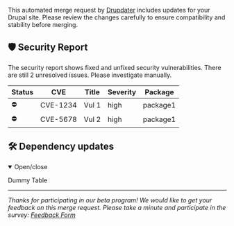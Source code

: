 This automated merge request by [Drupdater](https://github.com/drupdater/drupdater) includes updates for your Drupal site. Please review the changes carefully to ensure compatibility and stability before merging.

## 🛡️ Security Report

The security report shows fixed and unfixed security vulnerabilities. There are still 2 unresolved issues. Please investigate manually.

| Status | CVE      | Title | Severity | Package  |
| ------ | -------- | ----- | -------- | -------- |
| ⛔     | CVE-1234 | Vul 1 | high     | package1 |
| ⛔     | CVE-5678 | Vul 2 | high     | package1 |

## 🛠️ Dependency updates

<details open>
<summary>Open/close</summary>

Dummy Table

</details>

---

_Thanks for participating in our beta program! We would like to get your feedback on this merge request. Please take a minute and participate in the survey: [Feedback Form](https://example.com)_
